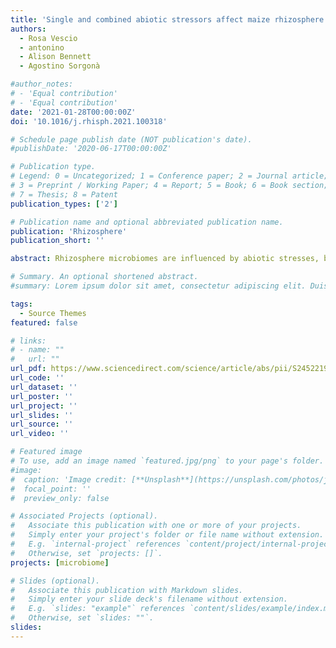 ```yaml
---
title: 'Single and combined abiotic stressors affect maize rhizosphere bacterial microbiota'
authors:
  - Rosa Vescio
  - antonino
  - Alison Bennett
  - Agostino Sorgonà

#author_notes:
# - 'Equal contribution'
# - 'Equal contribution'
date: '2021-01-28T00:00:00Z'
doi: '10.1016/j.rhisph.2021.100318'

# Schedule page publish date (NOT publication's date).
#publishDate: '2020-06-17T00:00:00Z'

# Publication type.
# Legend: 0 = Uncategorized; 1 = Conference paper; 2 = Journal article;
# 3 = Preprint / Working Paper; 4 = Report; 5 = Book; 6 = Book section;
# 7 = Thesis; 8 = Patent
publication_types: ['2']

# Publication name and optional abbreviated publication name.
publication: 'Rhizosphere'
publication_short: ''

abstract: Rhizosphere microbiomes are influenced by abiotic stresses, but we know a little about their response to combinations of stresses. In this study we tested: (i) if drought and heat stress influence the maize rhizosphere microbial community; (ii) if the combination of drought and heat has a different outcome compared to a single stress; (iii) if rhizosphere microbiota clusters according to root class and root zone. We setup a microcosm system using maize as model plant. We exposed plants to drought, heat stress and their combination, and used 16S amplicon-sequencing to reconstruct bacterial communities of different root classes (crown and primary) and root zones (apical, sub-apical and basal). We found both drought and heat affect the structure of rhizosphere bacterial communities. The combination of these stressors also influenced the structure of rhizosphere microbial communities, but this effect did not differ compared to the single stresses. Interestingly, we found differences in microbial communities inhabiting the rhizosphere of crown and primary roots in the control treatment, but this difference disappeared once stresses were applied. Stress also lead to an increased abundance of beneficial organisms.

# Summary. An optional shortened abstract.
#summary: Lorem ipsum dolor sit amet, consectetur adipiscing elit. Duis posuere tellus ac convallis placerat. Proin tincidunt magna sed ex sollicitudin condimentum.

tags:
  - Source Themes
featured: false

# links:
# - name: ""
#   url: ""
url_pdf: https://www.sciencedirect.com/science/article/abs/pii/S2452219821000148
url_code: ''
url_dataset: ''
url_poster: ''
url_project: ''
url_slides: ''
url_source: ''
url_video: ''

# Featured image
# To use, add an image named `featured.jpg/png` to your page's folder.
#image:
#  caption: 'Image credit: [**Unsplash**](https://unsplash.com/photos/jdD8gXaTZsc)'
#  focal_point: ''
#  preview_only: false

# Associated Projects (optional).
#   Associate this publication with one or more of your projects.
#   Simply enter your project's folder or file name without extension.
#   E.g. `internal-project` references `content/project/internal-project/index.md`.
#   Otherwise, set `projects: []`.
projects: [microbiome]

# Slides (optional).
#   Associate this publication with Markdown slides.
#   Simply enter your slide deck's filename without extension.
#   E.g. `slides: "example"` references `content/slides/example/index.md`.
#   Otherwise, set `slides: ""`.
slides:
---
```

